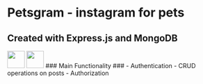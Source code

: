# Petsgram - instagram for pets #
## Created with Express.js and MongoDB ##
<img src="https://blog.amt.in/wp-content/uploads/2017/12/e16da876-c2fd-4eb8-ae72-4b193c534938-Edited.png" width="40px"/>
<img src ="https://upload.wikimedia.org/wikipedia/commons/thumb/9/93/MongoDB_Logo.svg/2560px-MongoDB_Logo.svg.png" width="40px"/>
### Main Functionality ###
- Authentication
- CRUD operations on posts
- Authorization
